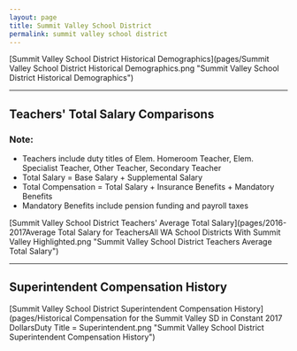 ```yaml
---
layout: page
title: Summit Valley School District
permalink: summit valley school district
---
```



[Summit Valley School District Historical Demographics](pages/Summit Valley School District Historical Demographics.png "Summit Valley School District Historical Demographics")

___

## Teachers' Total Salary Comparisons
### Note:
- Teachers include duty titles of Elem. Homeroom Teacher, Elem. Specialist Teacher, Other Teacher, Secondary Teacher
- Total Salary = Base Salary + Supplemental Salary
- Total Compensation = Total Salary + Insurance Benefits + Mandatory Benefits
- Mandatory Benefits include pension funding and payroll taxes

[Summit Valley School District Teachers' Average Total Salary](pages/2016-2017Average Total Salary for TeachersAll WA School Districts With Summit Valley Highlighted.png "Summit Valley School District Teachers Average Total Salary")


___

## Superintendent Compensation History

[Summit Valley School District Superintendent Compensation History](pages/Historical Compensation for the Summit Valley SD in Constant 2017 DollarsDuty Title = Superintendent.png "Summit Valley School District Superintendent Compensation History")

